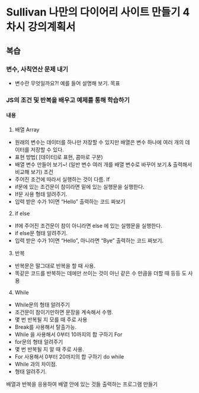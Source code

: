 # Sullivan 나만의 다이어리 사이트 만들기 4차시 강의계획서

## 복습

### 변수, 사칙연산 문제 내기

-   변수란 무엇일까요?! 예를 들어 설명해 보기.
    목표

### JS의 조건 및 반복을 배우고 예제를 통해 학습하기

#### 내용

1. 배열
   Array

-   원래의 변수는 데이터를 하나만 저장할 수 있지만 배열은 변수 하나에 여러 개의 데이터를 저장할 수 있다. 
-   표현 방법( [데이터]로 표현, 콤마로 구분)
-   배열 변수 만들어 보기~! (일반 변수 여러 개를 배열 변수로 바꾸어 보기.& 출력해서 비교해 보기)
    조건
-   주어진 조건에 따라서 실행하는 것이 다름.
    If
-   if문에 있는 조건문이 참이라면 밑에 있는 실행문을 실행한다.
-   If문 사용 형태 알려주기.
-   입력 받은 수가 1이면 “Hello” 출력하는 코드 짜보기

2. if else

-   If에 주어진 조건문이 참이 아니라면 else 에 있는 실행문을 실행한다.
-   if else문 형태 알려주기.
-   입력 받은 수가 1이면 “Hello”, 아니라면 “Bye” 출력하는 코드 짜보기.

3. 반복

-   반복문은 말그대로 반복을 할 때 사용.
-   똑같은 코드를 반복하는 데에만 쓰이는 것이 아닌 같은 수 만큼을 더할 때 등등 도 사용

4. While

-   While문의 형태 알려주기
-   조건문이 참이기만하면 문장을 계속해서 수행.
-   몇 번 반복될 지 모를 때 주로 사용
-   Break를 사용해서 탈출가능.
-   While 을 사용해서 0부터 10까지의 합 구하기
    For
-   for문의 형태 알려주기
-   몇 번 반복될 지 알 때 주로 사용.
-   For 사용해서 0부터 20까지의 합 구하기
    do while
-   While 과의 차이점.
-   형태 알려주기.

배열과 반복을 응용하여 배열 안에 있는 것들 출력하는 프로그램 만들기
